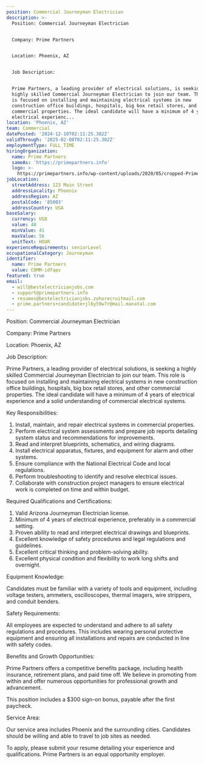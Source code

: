 ```yaml
---
position: Commercial Journeyman Electrician
description: >-
  Position: Commercial Journeyman Electrician


  Company: Prime Partners


  Location: Phoenix, AZ


  Job Description:


  Prime Partners, a leading provider of electrical solutions, is seeking a
  highly skilled Commercial Journeyman Electrician to join our team. This role
  is focused on installing and maintaining electrical systems in new
  construction office buildings, hospitals, big box retail stores, and other
  commercial properties. The ideal candidate will have a minimum of 4 years of
  electrical experienc...
location: 'Phoenix, AZ'
team: Commercial
datePosted: '2024-12-10T02:11:25.302Z'
validThrough: '2025-02-08T02:11:25.302Z'
employmentType: FULL_TIME
hiringOrganization:
  name: Prime Partners
  sameAs: 'https://primepartners.info'
  logo: >-
    https://primepartners.info/wp-content/uploads/2020/05/cropped-Prime-Partners-Logo-NO-BG-1-1.png
jobLocation:
  streetAddress: 123 Main Street
  addressLocality: Phoenix
  addressRegion: AZ
  postalCode: '85003'
  addressCountry: USA
baseSalary:
  currency: USD
  value: 48
  minValue: 41
  maxValue: 56
  unitText: HOUR
experienceRequirements: seniorLevel
occupationalCategory: Journeyman
identifier:
  name: Prime Partners
  value: COMM-idfapv
featured: true
email:
  - will@bestelectricianjobs.com
  - support@primepartners.info
  - resumes@bestelectricianjobs.zohorecruitmail.com
  - prime.partners+candidate+jl6y59w7r@mail.manatal.com
---
```




Position: Commercial Journeyman Electrician

Company: Prime Partners

Location: Phoenix, AZ

Job Description:

Prime Partners, a leading provider of electrical solutions, is seeking a highly skilled Commercial Journeyman Electrician to join our team. This role is focused on installing and maintaining electrical systems in new construction office buildings, hospitals, big box retail stores, and other commercial properties. The ideal candidate will have a minimum of 4 years of electrical experience and a solid understanding of commercial electrical systems.

Key Responsibilities:

1. Install, maintain, and repair electrical systems in commercial properties.
2. Perform electrical system assessments and prepare job reports detailing system status and recommendations for improvements.
3. Read and interpret blueprints, schematics, and wiring diagrams.
4. Install electrical apparatus, fixtures, and equipment for alarm and other systems.
5. Ensure compliance with the National Electrical Code and local regulations.
6. Perform troubleshooting to identify and resolve electrical issues.
7. Collaborate with construction project managers to ensure electrical work is completed on time and within budget.

Required Qualifications and Certifications:

1. Valid Arizona Journeyman Electrician license.
2. Minimum of 4 years of electrical experience, preferably in a commercial setting.
3. Proven ability to read and interpret electrical drawings and blueprints.
4. Excellent knowledge of safety procedures and legal regulations and guidelines.
5. Excellent critical thinking and problem-solving ability.
6. Excellent physical condition and flexibility to work long shifts and overnight.

Equipment Knowledge:

Candidates must be familiar with a variety of tools and equipment, including voltage testers, ammeters, oscilloscopes, thermal imagers, wire strippers, and conduit benders.

Safety Requirements:

All employees are expected to understand and adhere to all safety regulations and procedures. This includes wearing personal protective equipment and ensuring all installations and repairs are conducted in line with safety codes.

Benefits and Growth Opportunities:

Prime Partners offers a competitive benefits package, including health insurance, retirement plans, and paid time off. We believe in promoting from within and offer numerous opportunities for professional growth and advancement.

This position includes a $300 sign-on bonus, payable after the first paycheck.

Service Area:

Our service area includes Phoenix and the surrounding cities. Candidates should be willing and able to travel to job sites as needed.

To apply, please submit your resume detailing your experience and qualifications. Prime Partners is an equal opportunity employer.